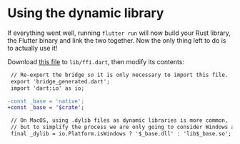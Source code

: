 # Using the dynamic library

If everything went well, running `flutter run` will now build your Rust library,
the Flutter binary and link the two together. Now the only thing left to do is
to actually use it!

Download [this file](https://raw.githubusercontent.com/Desdaemon/flutter_rust_bridge_template/main/lib/ffi.dart)
to `lib/ffi.dart`, then modify its contents:

```diff
 // Re-export the bridge so it is only necessary to import this file.
 export 'bridge_generated.dart';
 import 'dart:io' as io;

-const _base = 'native';
+const _base = '$crate';

 // On MacOS, using .dylib files as dynamic libraries is more common,
 // but to simplify the process we are only going to consider Windows and Unix-like systems.
 final _dylib = io.Platform.isWindows ? '$_base.dll' : 'lib$_base.so';
```

